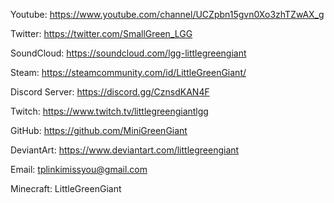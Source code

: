 Youtube: https://www.youtube.com/channel/UCZpbn15gvn0Xo3zhTZwAX_g

Twitter: https://twitter.com/SmallGreen_LGG

SoundCloud: https://soundcloud.com/lgg-littlegreengiant

Steam: https://steamcommunity.com/id/LittleGreenGiant/

Discord Server: https://discord.gg/CznsdKAN4F

Twitch: https://www.twitch.tv/littlegreengiantlgg

GitHub: https://github.com/MiniGreenGiant

DeviantArt: https://www.deviantart.com/littlegreengiant

Email: tplinkimissyou@gmail.com

Minecraft: LittleGreenGiant

